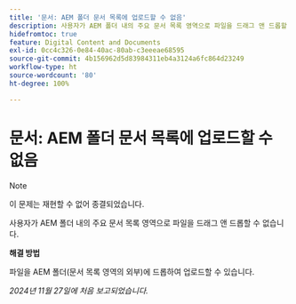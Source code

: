 ```yaml
---
title: '문서: AEM 폴더 문서 목록에 업로드할 수 없음'
description: 사용자가 AEM 폴더 내의 주요 문서 목록 영역으로 파일을 드래그 앤 드롭할 수 없습니다.
hidefromtoc: true
feature: Digital Content and Documents
exl-id: 0cc4c326-0e84-40ac-80ab-c3eeeae68595
source-git-commit: 4b156962d5d83984311eb4a3124a6fc864d23249
workflow-type: ht
source-wordcount: '80'
ht-degree: 100%

---
```


# 문서: AEM 폴더 문서 목록에 업로드할 수 없음

>[!NOTE]
>
>이 문제는 재현할 수 없어 종결되었습니다.

사용자가 AEM 폴더 내의 주요 문서 목록 영역으로 파일을 드래그 앤 드롭할 수 없습니다.

**해결 방법**

파일을 AEM 폴더(문서 목록 영역의 외부)에 드롭하여 업로드할 수 있습니다.

_2024년 11월 27일에 처음 보고되었습니다._
